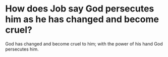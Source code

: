 # How does Job say God persecutes him as he has changed and become cruel?

God has changed and become cruel to him; with the power of his hand God persecutes him.
